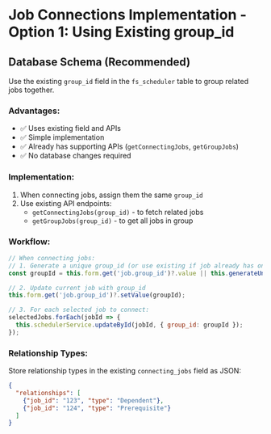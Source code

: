 # Job Connections Implementation - Option 1: Using Existing group_id

## Database Schema (Recommended)
Use the existing `group_id` field in the `fs_scheduler` table to group related jobs together.

### Advantages:
- ✅ Uses existing field and APIs
- ✅ Simple implementation
- ✅ Already has supporting APIs (`getConnectingJobs`, `getGroupJobs`)
- ✅ No database changes required

### Implementation:
1. When connecting jobs, assign them the same `group_id`
2. Use existing API endpoints:
   - `getConnectingJobs(group_id)` - to fetch related jobs
   - `getGroupJobs(group_id)` - to get all jobs in group

### Workflow:
```javascript
// When connecting jobs:
// 1. Generate a unique group_id (or use existing if job already has one)
const groupId = this.form.get('job.group_id')?.value || this.generateUniqueGroupId();

// 2. Update current job with group_id
this.form.get('job.group_id')?.setValue(groupId);

// 3. For each selected job to connect:
selectedJobs.forEach(jobId => {
  this.schedulerService.updateById(jobId, { group_id: groupId });
});
```

### Relationship Types:
Store relationship types in the existing `connecting_jobs` field as JSON:
```json
{
  "relationships": [
    {"job_id": "123", "type": "Dependent"},
    {"job_id": "124", "type": "Prerequisite"}
  ]
}
```
